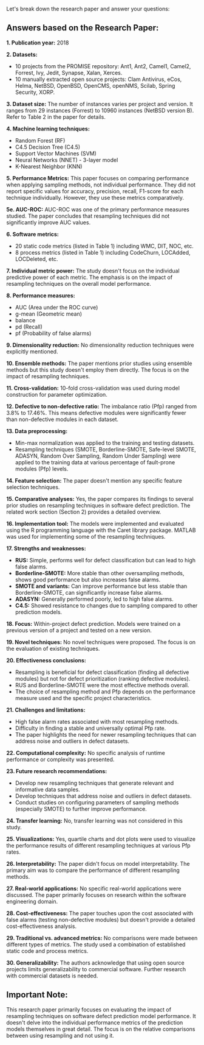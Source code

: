 Let's break down the research paper and answer your questions:

## Answers based on the Research Paper:

**1. Publication year:** 2018

**2. Datasets:** 
* 10 projects from the PROMISE repository: Ant1, Ant2, Camel1, Camel2, Forrest, Ivy, Jedit, Synapse, Xalan, Xerces. 
* 10 manually extracted open source projects: Clam Antivirus, eCos, Helma, NetBSD, OpenBSD, OpenCMS, openNMS, Scilab, Spring Security, XORP.

**3. Dataset size:** The number of instances varies per project and version. It ranges from 29 instances (Forrest) to 10960 instances (NetBSD version B). Refer to Table 2 in the paper for details.

**4. Machine learning techniques:**
* Random Forest (RF)
* C4.5 Decision Tree (C4.5)
* Support Vector Machines (SVM)
* Neural Networks (NNET) - 3-layer model
* K-Nearest Neighbor (KNN)

**5.  Performance Metrics:** This paper focuses on comparing performance when applying sampling methods, not individual performance. They did not report specific values for accuracy, precision, recall, F1-score for each technique individually. However, they use these metrics comparatively. 

**5e. AUC-ROC:** AUC-ROC was one of the primary performance measures studied. The paper concludes that resampling techniques did not significantly improve AUC values.

**6. Software metrics:** 
* 20 static code metrics (listed in Table 1) including WMC, DIT, NOC, etc. 
* 8 process metrics (listed in Table 1) including CodeChurn, LOCAdded, LOCDeleted, etc.

**7. Individual metric power:** The study doesn't focus on the individual predictive power of each metric. The emphasis is on the impact of resampling techniques on the overall model performance.

**8. Performance measures:**
* AUC (Area under the ROC curve)
* g-mean (Geometric mean)
* balance
* pd (Recall)
* pf (Probability of false alarms)

**9. Dimensionality reduction:** No dimensionality reduction techniques were explicitly mentioned.

**10. Ensemble methods:** The paper mentions prior studies using ensemble methods but this study doesn't employ them directly. The focus is on the impact of resampling techniques.

**11. Cross-validation:**  10-fold cross-validation was used during model construction for parameter optimization.

**12. Defective to non-defective ratio:** The imbalance ratio (Pfp) ranged from 3.8% to 17.46%. This means defective modules were significantly fewer than non-defective modules in each dataset.

**13. Data preprocessing:** 
* Min-max normalization was applied to the training and testing datasets.
* Resampling techniques (SMOTE, Borderline-SMOTE, Safe-level SMOTE, ADASYN, Random Over Sampling, Random Under Sampling) were applied to the training data at various percentage of fault-prone modules (Pfp) levels.

**14. Feature selection:** The paper doesn't mention any specific feature selection techniques.

**15. Comparative analyses:** Yes, the paper compares its findings to several prior studies on resampling techniques in software defect prediction. The related work section (Section 2) provides a detailed overview.

**16. Implementation tool:** The models were implemented and evaluated using the R programming language with the Caret library package. MATLAB was used for implementing some of the resampling techniques.

**17. Strengths and weaknesses:**
* **RUS:** Simple, performs well for defect classification but can lead to high false alarms.
* **Borderline-SMOTE:** More stable than other oversampling methods, shows good performance but also increases false alarms.
* **SMOTE and variants:**  Can improve performance but less stable than Borderline-SMOTE, can significantly increase false alarms.
* **ADASYN:**  Generally performed poorly, led to high false alarms.
* **C4.5:**  Showed resistance to changes due to sampling compared to other prediction models.

**18.  Focus:** Within-project defect prediction. Models were trained on a previous version of a project and tested on a new version.

**19. Novel techniques:** No novel techniques were proposed. The focus is on the evaluation of existing techniques.

**20. Effectiveness conclusions:**
* Resampling is beneficial for defect classification (finding all defective modules) but not for defect prioritization (ranking defective modules).
* RUS and Borderline-SMOTE were the most effective methods overall.
* The choice of resampling method and Pfp depends on the performance measure used and the specific project characteristics.

**21. Challenges and limitations:** 
* High false alarm rates associated with most resampling methods.
* Difficulty in finding a stable and universally optimal Pfp rate.
* The paper highlights the need for newer resampling techniques that can address noise and outliers in defect datasets.

**22. Computational complexity:** No specific analysis of runtime performance or complexity was presented.

**23. Future research recommendations:** 
* Develop new resampling techniques that generate relevant and informative data samples.
* Develop techniques that address noise and outliers in defect datasets.
* Conduct studies on configuring parameters of sampling methods (especially SMOTE) to further improve performance. 

**24. Transfer learning:** No, transfer learning was not considered in this study.

**25. Visualizations:** Yes, quartile charts and dot plots were used to visualize the performance results of different resampling techniques at various Pfp rates.

**26. Interpretability:** The paper didn't focus on model interpretability. The primary aim was to compare the performance of different resampling methods.

**27. Real-world applications:** No specific real-world applications were discussed. The paper primarily focuses on research within the software engineering domain.

**28. Cost-effectiveness:** The paper touches upon the cost associated with false alarms (testing non-defective modules) but doesn't provide a detailed cost-effectiveness analysis.

**29. Traditional vs. advanced metrics:** No comparisons were made between different types of metrics. The study used a combination of established static code and process metrics.

**30. Generalizability:** The authors acknowledge that using open source projects limits generalizability to commercial software. Further research with commercial datasets is needed.

## Important Note:

This research paper primarily focuses on evaluating the impact of resampling techniques on software defect prediction model performance. It doesn't delve into the individual performance metrics of the prediction models themselves in great detail. The focus is on the relative comparisons between using resampling and not using it. 
